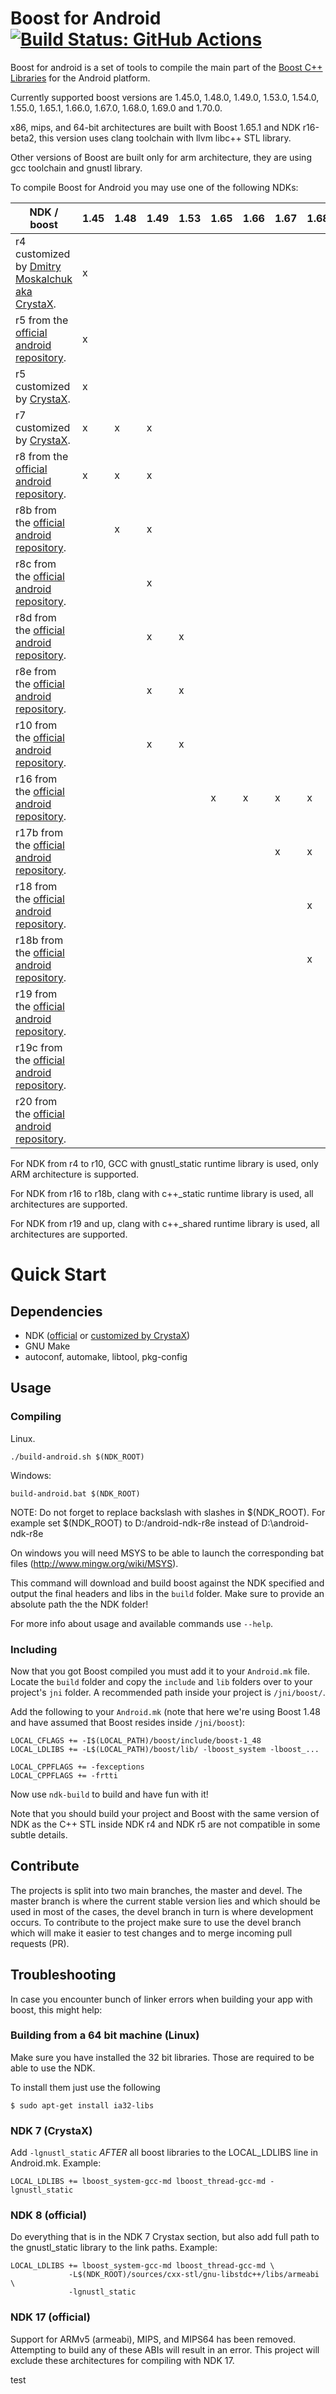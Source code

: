 # Boost for Android [![Build Status: GitHub Actions](https://github.com/solodon4/Boost-for-Android/workflows/CI/badge.svg)](https://github.com/solodon4/Boost-for-Android/actions)
Boost for android is a set of tools to compile the main part of the [Boost C++ Libraries](http://www.boost.org/) for the Android platform.

Currently supported boost versions are 1.45.0, 1.48.0, 1.49.0, 1.53.0, 1.54.0, 1.55.0, 1.65.1, 1.66.0, 1.67.0, 1.68.0, 1.69.0 and 1.70.0.

x86, mips, and 64-bit architectures are built with Boost 1.65.1 and NDK r16-beta2, this version uses clang toolchain with llvm libc++ STL library.

Other versions of Boost are built only for arm architecture, they are using gcc toolchain and gnustl library.

To compile Boost for Android you may use one of the following NDKs:

| NDK / boost | 1.45 | 1.48 | 1.49 | 1.53 | 1.65 | 1.66 | 1.67 | 1.68 | 1.69 | 1.70 |
| ----------- | ---- | ---- | ---- | ---- | ---- | ---- | ---- | ---- | ---- | ---- |
| r4 customized by [Dmitry Moskalchuk aka CrystaX](http://www.crystax.net/android/ndk.php). | x |   |   |   |   |   |   |   |   |   |
| r5 from the [official android repository](http://developer.android.com).                  | x |   |   |   |   |   |   |   |   |   |
| r5 customized by [CrystaX](http://www.crystax.net/android/ndk.php).                       | x |   |   |   |   |   |   |   |   |   |
| r7 customized by [CrystaX](http://www.crystax.net/android/ndk.php).                       | x | x | x |   |   |   |   |   |   |   |
| r8 from the [official android repository](http://developer.android.com).                  | x | x | x |   |   |   |   |   |   |   |
| r8b from the [official android repository](http://developer.android.com).                 |   | x | x |   |   |   |   |   |   |   |
| r8c from the [official android repository](http://developer.android.com).                 |   |   | x |   |   |   |   |   |   |   |
| r8d from the [official android repository](http://developer.android.com).                 |   |   | x | x |   |   |   |   |   |   |
| r8e from the [official android repository](http://developer.android.com).                 |   |   | x | x |   |   |   |   |   |   |
| r10 from the [official android repository](http://developer.android.com).                 |   |   | x | x |   |   |   |   |   |   |
| r16 from the [official android repository](http://developer.android.com).                 |   |   |   |   | x | x | x | x |   | x |
| r17b from the [official android repository](http://developer.android.com).                |   |   |   |   |   |   | x | x |   | x |
| r18 from the [official android repository](http://developer.android.com).                 |   |   |   |   |   |   |   | x |   |   |
| r18b from the [official android repository](http://developer.android.com).                |   |   |   |   |   |   |   | x | x | x |
| r19 from the [official android repository](http://developer.android.com).                 |   |   |   |   |   |   |   |   | x |   |
| r19c from the [official android repository](http://developer.android.com).                |   |   |   |   |   |   |   |   | x | x |
| r20 from the [official android repository](http://developer.android.com).                |   |   |   |   |   |   |   |   |   | x |

For NDK from r4 to r10, GCC with gnustl_static runtime library is used, only ARM architecture is supported.

For NDK from r16 to r18b, clang with c++_static runtime library is used, all architectures are supported.

For NDK from r19 and up, clang with c++_shared runtime library is used, all architectures are supported.

# Quick Start

## Dependencies

 * NDK ([official](http://developer.android.com) or [customized by CrystaX](http://www.crystax.net/android/ndk.php))
 * GNU Make
 * autoconf, automake, libtool, pkg-config

## Usage

### Compiling

Linux.
```
./build-android.sh $(NDK_ROOT)
```
Windows:
```
build-android.bat $(NDK_ROOT)
```
NOTE: Do not forget to replace backslash with slashes in $(NDK_ROOT). For example set $(NDK_ROOT) to D:/android-ndk-r8e instead of D:\android-ndk-r8e
    
On windows you will need MSYS to be able to launch the corresponding bat files (http://www.mingw.org/wiki/MSYS).
    
This command will download and build boost against the NDK specified and output the final headers and libs in the `build` folder. Make sure to provide an absolute path the the NDK folder!

For more info about usage and available commands use `--help`.

### Including

Now that you got Boost compiled you must add it to your `Android.mk` file. Locate the `build` folder and copy the `include` and `lib` folders over to your project's `jni` folder. A recommended path inside your project is `/jni/boost/`.

Add the following to your `Android.mk` (note that here we're using Boost 1.48 and have assumed that Boost resides inside `/jni/boost`):

    LOCAL_CFLAGS += -I$(LOCAL_PATH)/boost/include/boost-1_48
    LOCAL_LDLIBS += -L$(LOCAL_PATH)/boost/lib/ -lboost_system -lboost_...

    LOCAL_CPPFLAGS += -fexceptions
    LOCAL_CPPFLAGS += -frtti

Now use `ndk-build` to build and have fun with it!

Note that you should build your project and Boost with the same version of NDK as the C++ STL inside NDK r4 and NDK r5 are not compatible in some subtle details.

## Contribute

The projects is split into two main branches, the master and devel. The master branch is where the current stable version lies and which should be used in most of the cases, the devel branch in turn is where development occurs. To contribute to the project make sure to use the devel branch which will make it easier to test changes and to merge incoming pull requests (PR).

## Troubleshooting

In case you encounter bunch of linker errors when building your app with boost, 
this might help:

### Building from a 64 bit machine (Linux)

Make sure you have installed the 32 bit libraries. Those are required to be able
to use the NDK.

To install them just use the following

    $ sudo apt-get install ia32-libs

### NDK 7 (CrystaX)

Add `-lgnustl_static` *AFTER* all boost libraries to the LOCAL_LDLIBS line in 
Android.mk. Example:

    LOCAL_LDLIBS += lboost_system-gcc-md lboost_thread-gcc-md -lgnustl_static

### NDK 8 (official)

Do everything that is in the NDK 7 Crystax section, but also
add full path to the gnustl_static library to the link paths. Example:

    LOCAL_LDLIBS += lboost_system-gcc-md lboost_thread-gcc-md \
                 -L$(NDK_ROOT)/sources/cxx-stl/gnu-libstdc++/libs/armeabi \
                 -lgnustl_static

### NDK 17 (official)

Support for ARMv5 (armeabi), MIPS, and MIPS64 has been removed. Attempting to build any of these ABIs will result in an error.
This project will exclude these architectures for compiling with NDK 17.

test